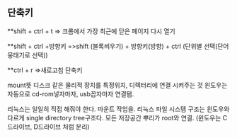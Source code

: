 ## 단축키

**shift + ctrl + t  => 크롬에서 가장 최근에 닫은 페이지 다시 열기 

**shift + ctrl +방향키 =>shift (블록씌우기) + 방향키(방향) + ctrl (단위별 선택(단어 뭉태기로 선택))

**ctrl + r =>새로고침 단축키 

mount뜻 
디스크 같은 물리적 장치를 특정위치, 디렉터리에 연결 시켜주는 것
윈도우는 자동으로 cd-rom넣자마자, usb꼽자마자 연결됌.

리눅스는 일일히 직접 해줘야 한다. 마운트 작업을.
리눅스 파일 시스템 구조는 윈도우와 다르게 single directory tree구조다.
모든 저장공간 뿌리가 root와 연결. 
(윈도우는 C드라이브, D드라이브 처럼 분리)



